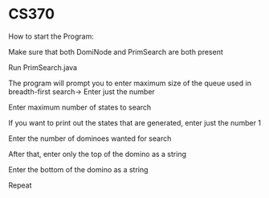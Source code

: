 # CS370
How to start the Program:

Make sure that both DomiNode and PrimSearch are both present

Run PrimSearch.java

The program will prompt you to enter maximum size of the queue used in breadth-first search-> Enter just the number

Enter maximum number of states to search

If you want to print out the states that are generated, enter just the number 1

Enter the number of dominoes wanted for search

After that, enter only the top of the domino as a string

Enter the bottom of the domino as a string

Repeat
